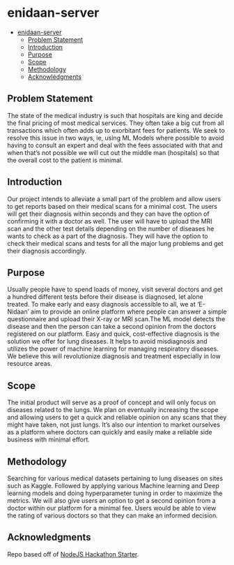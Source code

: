# enidaan-server

- [enidaan-server](#enidaan-server)
  - [Problem Statement](#problem-statement)
  - [Introduction](#introduction)
  - [Purpose](#purpose)
  - [Scope](#scope)
  - [Methodology](#methodology)
  - [Acknowledgments](#acknowledgments)

## Problem Statement

The state of the medical industry is such that hospitals are king and decide the final pricing of most medical services. They often take a big cut from all transactions which often adds up to exorbitant fees for patients. We seek to resolve this issue in two ways, ie, using ML Models where possible to avoid having to consult an expert and deal with the fees associated with that and when that’s not possible we will cut out the middle man (hospitals) so that the overall cost to the patient is minimal.

## Introduction

Our project intends to alleviate a small part of the problem and allow users to get reports based on their medical scans for a minimal cost. The users will get their diagnosis within seconds and they can have the option of confirming it with a doctor as well. The user will have to upload the MRI scan and the other test details depending on the number of diseases he wants to check as a part of the diagnosis. They will have the option to check their medical scans and tests for all the major lung problems and get their diagnosis accordingly.

## Purpose

Usually people have to spend loads of money, visit several doctors and get a hundred different tests before their disease is diagnosed, let alone treated. To make early and easy diagnosis accessible to all, we at ‘E-Nidaan’ aim to provide an online platform where people can answer a simple questionnaire and upload their X-ray or MRI scan.The ML model detects the disease and then the person can take a second opinion from the doctors registered on our platform.
Easy and quick, cost-effective diagnosis is the solution we offer for lung diseases.
It helps to avoid misdiagnosis and utilizes the power of machine learning for managing respiratory diseases. We believe this will revolutionize diagnosis and treatment especially in low resource areas.

## Scope

The initial product will serve as a proof of concept and will only focus on diseases related to the lungs. We plan on eventually increasing the scope and allowing users to get a quick and reliable opinion on any scans that they might have taken, not just lungs.
It’s also our intention to market ourselves as a platform where doctors can quickly and easily make a reliable side business with minimal effort.

## Methodology

Searching for various medical datasets pertaining to lung diseases on sites such as Kaggle. Followed by applying various Machine learning and Deep learning models and doing hyperparameter tuning in order to maximize the metrics.
We will also give users an option to get a second opinion from a doctor within our platform for a minimal fee. Users would be able to view the rating of various doctors so that they can make an informed decision.

## Acknowledgments

Repo based off of [NodeJS Hackathon Starter](https://github.com/sahat/hackathon-starter).
